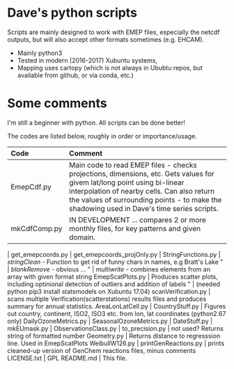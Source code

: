 # Dave's python scripts

Scripts are mainly designed to work with EMEP files, especially the netcdf outputs, but will also accept other formats sometimes (e.g. EHCAM).

* Mainly python3
* Tested in modern (2016-2017) Xubuntu systems, 
* Mapping uses cartopy (which is not always in Ububtu repos, but available from github, or via conda, etc.)

Some comments
==============

I'm still a beginner with python. All scripts can be done better!

The codes are listed below, roughly in order or importance/usage.

Code                          | Comment
:--------------------------   |:---------------------------------------
EmepCdf.py |  Main code to read EMEP files - checks projections, dimensions, etc. Gets values for givem lat/long point using bi-linear interpolation of nearby cells. Can also return the values of surrounding points - to make the shadowing used in Dave's time series scripts.
mkCdfComp.py | IN DEVELOPMENT ... compares 2 or more monthly files, for key patterns and given domain.
  | 
get_emepcoords.py |
get_emepcoords_projOnly.py |
StringFunctions.py | *stringClean* - Function to get rid of funny chars in names, e.g Bratt's Lake
"                  | *blankRemove* - obvious ...
"                  | *multiwrite*  - combines elements from an array with given format string
EmepScatPlots.py | Produces scatter plots, including optinional detection of outliers and addition of labels
"                  | (needed python pip3 install statsmodels on Xubuntu 17.04)
scanVerification.py | scans multiple Verification(scatterstations) results files and produces summary for annual statistics.
AreaLonLatCell.py  |
CountryStuff.py | Figures out country, continent, ISO2, ISO3 etc. from lon, lat coordinates (python2.67 only)
DailyOzoneMetrics.py |
SeasonalOzoneMetrics.py |
DateStuff.py |
mkEUmask.py |
ObservationsClass.py |
to_precision.py      |           not used? Returns string of formatted number
Geometry.py | Returns distance to regresssion line. Used in EmepScatPlots
WeibullW126.py |
printGenReactions.py | prints cleaned-up version of GenChem reactions files, minus comments
LICENSE.txt         |             GPL
README.md | This file.

